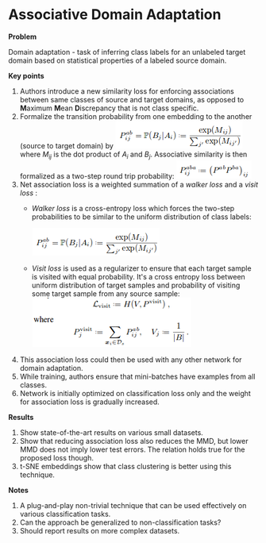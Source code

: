 # Associative Domain Adaptation

**Problem**

Domain adaptation - task of inferring class labels for an unlabeled target domain based on statistical properties of a labeled source domain.

**Key points**

1. Authors introduce a new similarity loss for enforcing associations between same classes of source and target domains, as opposed to **M**aximum **M**ean **D**iscrepancy that is not class specific.
2. Formalize the transition probability from one embedding to the another (source to target domain) by
    ![Prob-1](../images/assoc-domain-adap-1.png)<br>
    where *M<sub>ij</sub>* is the dot product of *A<sub>i</sub>* and *B<sub>j</sub>*. Associative similarity is then formalized as a two-step round trip probability:
    ![Prob-2](../images/assoc-domain-adap-2.png)
3. Net association loss is a weighted summation of a *walker loss* and a *visit loss* :
    * *Walker loss* is a cross-entropy loss which forces the two-step probabilities to be similar to the uniform distribution of class labels:

        ![Prob-3](../images/assoc-domain-adap-1.png)

    * *Visit loss* is used as a regularizer to ensure that each target sample is visited with equal probability. It's a cross entropy loss between uniform distribution of target samples and probability of visiting some target sample from any source sample:
        ![Prob-4](../images/assoc-domain-adap-4.png) 
4. This association loss could then be used with any other network for domain adaptation.
5. While training, authors ensure that mini-batches have examples from all classes.
6. Network is initially optimized on classification loss only and the weight for association loss is gradually increased.

**Results**

1. Show state-of-the-art results on various small datasets.
2. Show that reducing association loss also reduces the MMD, but lower MMD does not imply lower test errors. The relation holds true for the proposed loss though.
3. t-SNE embeddings show that class clustering is better using this technique.

**Notes**

1. A plug-and-play non-trivial technique that can be used effectively on various classification tasks.
2. Can the approach be generalized to non-classification tasks?
3. Should report results on more complex datasets.
